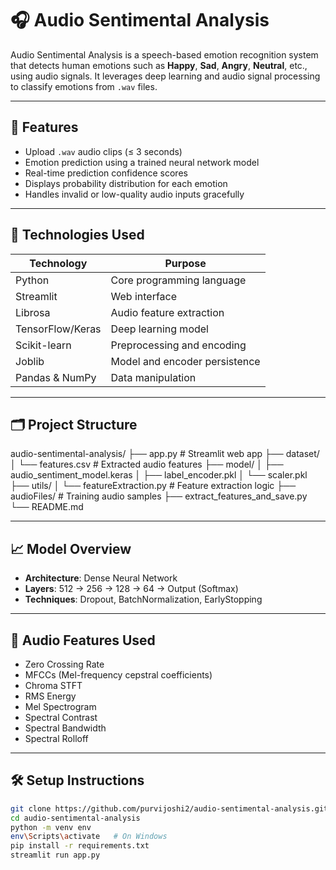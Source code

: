 # 🎧 Audio Sentimental Analysis

Audio Sentimental Analysis is a speech-based emotion recognition system that detects human emotions such as **Happy**, **Sad**, **Angry**, **Neutral**, etc., using audio signals. It leverages deep learning and audio signal processing to classify emotions from `.wav` files.

---

## 🚀 Features

- Upload `.wav` audio clips (≤ 3 seconds)
- Emotion prediction using a trained neural network model
- Real-time prediction confidence scores
- Displays probability distribution for each emotion
- Handles invalid or low-quality audio inputs gracefully

---

## 🧠 Technologies Used

| Technology        | Purpose                         |
|------------------|---------------------------------|
| Python           | Core programming language       |
| Streamlit        | Web interface                   |
| Librosa          | Audio feature extraction        |
| TensorFlow/Keras | Deep learning model             |
| Scikit-learn     | Preprocessing and encoding      |
| Joblib           | Model and encoder persistence   |
| Pandas & NumPy   | Data manipulation               |

---

## 🗂️ Project Structure

audio-sentimental-analysis/
├── app.py # Streamlit web app
├── dataset/
│ └── features.csv # Extracted audio features
├── model/
│ ├── audio_sentiment_model.keras
│ ├── label_encoder.pkl
│ └── scaler.pkl
├── utils/
│ └── featureExtraction.py # Feature extraction logic
├── audioFiles/ # Training audio samples
├── extract_features_and_save.py
└── README.md

---

## 📈 Model Overview

- **Architecture**: Dense Neural Network
- **Layers**: 512 → 256 → 128 → 64 → Output (Softmax)
- **Techniques**: Dropout, BatchNormalization, EarlyStopping

---

## 🎼 Audio Features Used

- Zero Crossing Rate
- MFCCs (Mel-frequency cepstral coefficients)
- Chroma STFT
- RMS Energy
- Mel Spectrogram
- Spectral Contrast
- Spectral Bandwidth
- Spectral Rolloff

---

## 🛠️ Setup Instructions

```bash
git clone https://github.com/purvijoshi2/audio-sentimental-analysis.git
cd audio-sentimental-analysis
python -m venv env
env\Scripts\activate   # On Windows
pip install -r requirements.txt
streamlit run app.py
